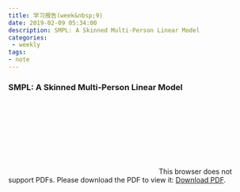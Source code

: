 ```yaml
---
title: 学习报告(week&nbsp;9)
date: 2019-02-09 05:34:00
description: SMPL: A Skinned Multi-Person Linear Model
categories:
 - weekly
tags: 
- note
---
```

### SMPL: A Skinned Multi-Person Linear Model

<object data="https://raw.githubusercontent.com/OrderingService/Dashboard/gh-pages/docs/03_investigation.pdf" type="application/pdf" width="700px" height="700px">
    <embed src="https://raw.githubusercontent.com/OrderingService/Dashboard/gh-pages/docs/03_investigation.pdf">
        This browser does not support PDFs. Please download the PDF to view it: <a href="https://raw.githubusercontent.com/OrderingService/Dashboard/gh-pages/docs/03_investigation.pdf">Download PDF</a>.</p>
    </embed>
</object>
